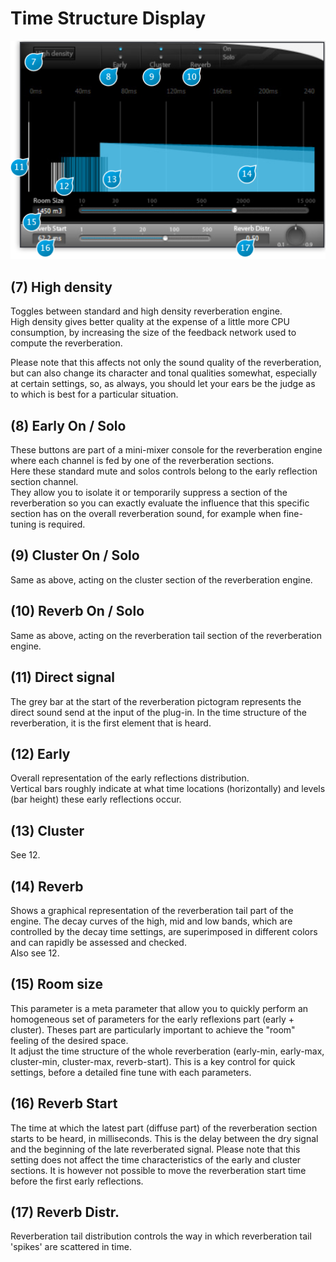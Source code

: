 # Time Structure Display

![](../include/verb_04.PNG)

## (7) High density
Toggles between standard and high density reverberation engine.   
High density gives better quality at the expense of a little more CPU consumption, by increasing the size 
of the feedback network used to compute the reverberation.

Please note that this affects not only the sound quality of the reverberation, but can also change its character and 
tonal qualities somewhat, especially at certain settings, so, as always, you should let your ears be the judge as to 
which is best for a particular situation.

## (8) Early On / Solo
These buttons are part of a mini-mixer console for the reverberation engine where each channel is fed by one of the reverberation sections.  
Here these standard mute and solos controls belong to the early reflection section channel.  
They allow you to isolate it or temporarily suppress a section of the reverberation so you can exactly evaluate the influence 
that this specific section has on the overall reverberation sound, for example when fine-tuning is required. 

## (9) Cluster On / Solo
Same as above, acting on the cluster section of the reverberation engine.

## (10) Reverb On / Solo
Same as above, acting on the reverberation tail section of the reverberation engine.

## (11) Direct signal
The grey bar at the start of the reverberation pictogram represents the direct sound send at the input of the plug-in. In the 
time structure of the reverberation, it is the first element that is heard.

## (12) Early
Overall representation of the early reflections distribution.  
Vertical bars roughly indicate at what time locations (horizontally) and levels (bar height) these early reflections occur.

## (13) Cluster
See 12.

## (14) Reverb
Shows a graphical representation of the reverberation tail part of the engine. The decay curves of the high, mid and low 
bands, which are controlled by the decay time settings, are superimposed in different colors and can rapidly be assessed 
and checked.   
Also see 12.


## (15) Room size
This parameter is a meta parameter that allow you to quickly perform an homogeneous set of parameters for the early 
reflexions part (early + cluster). Theses part are particularly important to achieve the "room" feeling of the desired space.  
It adjust the time structure of the whole reverberation (early-min, early-max, cluster-min, cluster-max, reverb-start). This is 
a key control for quick settings, before a detailed fine tune with each parameters.

## (16) Reverb Start
The time at which the latest part (diffuse part) of the reverberation section starts to be heard, in milliseconds. This is the 
delay between the dry signal and the beginning of the late reverberated signal. Please note that this setting does not affect 
the time characteristics of the early and cluster sections. It is however not possible to move the reverberation start time 
before the first early reflections.

## (17) Reverb Distr.
Reverberation tail distribution controls the way in which reverberation tail 'spikes' are scattered in time.

